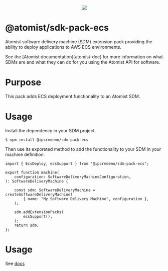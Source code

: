 <p align="center">
  <img src="https://images.atomist.com/sdm/SDM-Logo-Dark.png">
</p>

# @atomist/sdk-pack-ecs

Atomist software delivery machine (SDM) extension pack providing the ability to deploy applications to AWS ECS environments.

See the [Atomist documentation][atomist-doc] for more information on
what SDMs are and what they can do for you using the Atomist API for
software.

# Purpose
This pack adds ECS deployment functionality to an Atomist SDM.  

# Usage
Install the dependency in your SDM project.

```
$ npm install @ipcrmdemo/sdm-pack-ecs
```

Then use its exporeted method to add the functionality to your SDM in your machine definition.

```
import { EcsDeploy, ecsSupport } from "@ipcrmdemo/sdm-pack-ecs";

export function machine(
    configuration: SoftwareDeliveryMachineConfiguration,
): SoftwareDeliveryMachine {

    const sdm: SoftwareDeliveryMachine = createSoftwareDeliveryMachine(
        { name: "My Software Delivery Machine", configuration },
    );

    sdm.addExtensionPacks(
        ecsSupport(),
    );
    return sdm;
};
```

# Usage
See [docs](docs/index.md)

